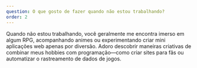```yaml
---
question: O que gosto de fazer quando não estou trabalhando?
order: 2
---
```


Quando não estou trabalhando, você geralmente me encontra imerso em algum RPG, acompanhando animes ou experimentando criar mini aplicações web apenas por diversão. Adoro descobrir maneiras criativas de combinar meus hobbies com programação—como criar sites para fãs ou automatizar o rastreamento de dados de jogos.

